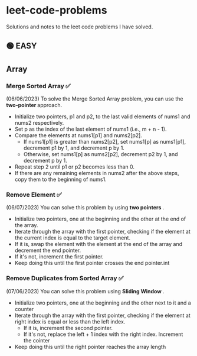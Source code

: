 # leet-code-problems
Solutions and notes to the leet code problems I have solved.

## 🟢 EASY

## Array

### Merge Sorted Array ✅
(06/06/2023)
To solve the Merge Sorted Array problem, you can use the <strong>two-pointer </strong> approach. 
- Initialize two pointers, p1 and p2, to the last valid elements of nums1 and nums2 respectively.
- Set p as the index of the last element of nums1 (i.e., m + n - 1).
- Compare the elements at nums1[p1] and nums2[p2].
  - If nums1[p1] is greater than nums2[p2], set nums1[p] as nums1[p1], decrement p1 by 1, and decrement p by 1.
  - Otherwise, set nums1[p] as nums2[p2], decrement p2 by 1, and decrement p by 1.
- Repeat step 2 until p1 or p2 becomes less than 0.
- If there are any remaining elements in nums2 after the above steps, copy them to the beginning of nums1.

### Remove Element ✅
(06/07/2023)
You can solve this problem by using <strong>two pointers </strong>. 
- Initialize two pointers, one at the beginning and the other at the end of the array.
- Iterate through the array with the first pointer, checking if the element at the current index is equal to the target element.
- If it is, swap the element with the element at the end of the array and decrement the end pointer.
- If it's not, increment the first pointer.
- Keep doing this until the first pointer crosses the end pointer.int

### Remove Duplicates from Sorted Array ✅ 
(07/06/2023)
You can solve this problem using <strong> Sliding Window </strong>.
 - Initialize two pointers, one at the beginning and the other next to it and a counter
- Iterate through the array with the first pointer, checking if the element at right index is equal or less than the left index.
  - If it is, increment the second pointer.
  - If it's not, replace the left + 1 index with the right index. Increment the cointer
- Keep doing this until the right pointer reaches the array length
